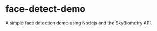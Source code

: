 face-detect-demo
================

A simple face detection demo using Nodejs and the SkyBiometry API.
